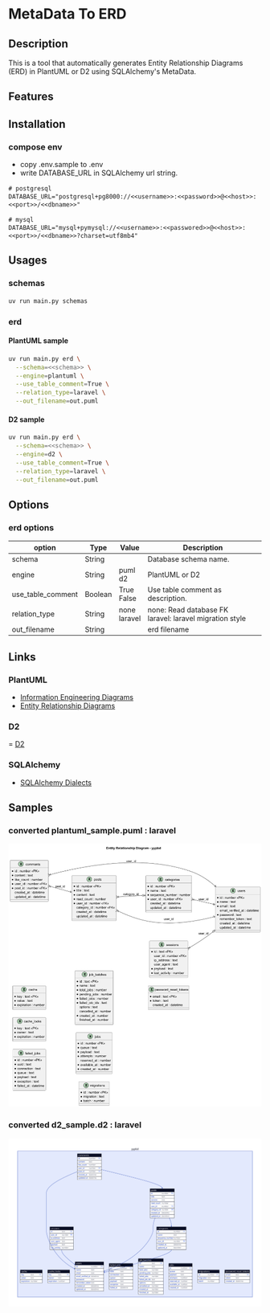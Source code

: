 
# MetaData To ERD

## Description

This is a tool that automatically generates Entity Relationship Diagrams (ERD) in PlantUML or D2 using SQLAlchemy's MetaData.

## Features

## Installation

### compose env

- copy .env.sample to .env
- write DATABASE_URL in SQLAlchemy url string.

```dotenv
# postgresql
DATABASE_URL="postgresql+pg8000://<<username>>:<<password>>@<<host>>:<<port>>/<<dbname>>"
```

```dotenv
# mysql
DATABASE_URL="mysql+pymysql://<<username>>:<<passwored>>@<<host>>:<<port>>/<<dbname>>?charset=utf8mb4"
```

## Usages

### schemas

```bash
uv run main.py schemas
```

### erd

#### PlantUML sample

```bash
uv run main.py erd \
  --schema=<<schema>> \
  --engine=plantuml \
  --use_table_comment=True \
  --relation_type=laravel \
  --out_filename=out.puml
```

#### D2 sample

```bash
uv run main.py erd \
  --schema=<<schema>> \
  --engine=d2 \
  --use_table_comment=True \
  --relation_type=laravel \
  --out_filename=out.puml
```

## Options

### erd options

| option            | Type     | Value           | Description                                                |
|-------------------|----------|-----------------|------------------------------------------------------------|
| schema            | String   |                 | Database schema name.                                      |
| engine            | String   | puml<br>d2      | PlantUML or D2                                             |
| use_table_comment | Boolean  | True<br>False   | Use table comment as description.                          |
| relation_type     | String   | none<br>laravel | none: Read database FK<br>laravel: laravel migration style |
| out_filename      | String   |                 | erd filename                                               |

## Links

### PlantUML

- [Information Engineering Diagrams](https://plantuml.com/en/ie-diagram)
- [Entity Relationship Diagrams](https://plantuml.com/en/er-diagram)

### D2

= [D2](https://d2lang.com/tour/intro/)

### SQLAlchemy

- [SQLAlchemy Dialects](https://docs.sqlalchemy.org/en/20/dialects/index.html)

## Samples

### converted plantuml_sample.puml : laravel

![Alt text](./samples/plantuml_sample.png?raw=true "plantuml sample")

### converted d2_sample.d2 : laravel

![Alt text](./samples/d2_sample.svg?raw=true "d2 sample")
